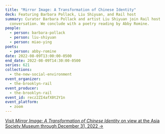 ```yaml
---
title: "Mirror Image: A Transformation of Chinese Identity"
deck: Featuring Barbara Pollack, Liu Shiyuan, and Rail host
summary: Curator Barbara Pollack and artist Liu Shiyuan join Rail host for a
  conversation. We conclude with a poetry reading by Abby Romine.
people:
  - person: barbara-pollack
  - person: liu-shiyuan
  - person: miao-ying
poets:
  - person: abby-romine
date: 2022-08-09T13:00:00-0500
end_date: 2022-08-09T14:30:00-0500
series: 621
collections:
  - the-new-social-environment
event_organizer:
  - the-brooklyn-rail
event_producer:
  - the-brooklyn-rail
event_id: recz2ZI4afX0t2Y1n
event_platform:
  - zoom
---
```

[Visit *Mirror Image: A Transformation of Chinese Identity* on view at the Asia Society Museum through December 31, 2022 →](https://asiasociety.org/new-york/exhibitions/mirror-image-transformation-chinese-identity)